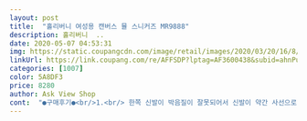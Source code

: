 ```yaml
---
layout: post 
title:  "홀리버니 여성용 캔버스 뮬 스니커즈 MR9888" 
description: 홀리버니  ..
date: 2020-05-07 04:53:31 
img: https://static.coupangcdn.com/image/retail/images/2020/03/20/16/8/6c5bf74a-32ea-42c4-8743-2fad3c04082f.jpg 
linkUrl: https://link.coupang.com/re/AFFSDP?lptag=AF3600438&subid=ahnPublicAsk&pageKey=1417989509&itemId=2455321851&vendorItemId=70448884785&traceid=V0-113-ec7bd11f336afe1f 
categories: [1007] 
color: 5A8DF3 
price: 8280 
author: Ask View Shop 
cont:  "●구매후기●<br/>1.<br/> 한쪽 신발이 박음질이 잘못되어서 신발이 약간 사선으로 쏠렸어요<br/>2.<br/> 신을 신으면 정사이즈 맞는데<br/>걷다보니 뒤꿈치 부분 밟고 있더라구요<br/>나쁘지 않아요 .<br/><br/>만약 뒤가 다 있는 신발이었음 발가락 아팠을 것같아요.<br/><br/>부드러워요.<br/> 밑창도 신발면도.<br/><br/>신고 걸어봤는데 발등이 보일 정도는 아니라 그냥 신어요.<br/><br/>신발끈 끼우면 일자가 아니라 사선으로 보일정도로.<br/><br/>신발이 딱딱해서 걸을 때 불편한 그런 신발 아니에요.<br/><br/>예쁩니다 배송도 빠르고 무겁지않아서 좋아요<br/>저는 크록스보다 편해요.<br/><br/>제품 똑바른거 오면 큰 문제 없는?<br/>코랄핑크색이에요<br/>흰색이라 때탐이 걱정되긴하지만 편하게 신고벗기 편해요<br/>" 
---
```

